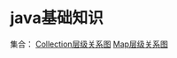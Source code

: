 # java基础知识
  集合：
  [Collection层级关系图](https://app.diagrams.net/#Hlxbzy666666%2FJava__basic%2Fmaster%2FCollection%2F%E9%9B%86%E5%90%88%E5%B1%82%E6%AC%A1%E7%BB%93%E6%9E%84%E5%9B%BE%2F%E9%9B%86%E5%90%88%E5%B1%82%E7%BA%A7%E5%85%B3%E7%B3%BB.png
)  [Map层级关系图](https://app.diagrams.net/#Hlxbzy666666%2FJava__basic%2Fmaster%2FCollection%2F%E9%9B%86%E5%90%88%E5%B1%82%E6%AC%A1%E7%BB%93%E6%9E%84%E5%9B%BE%2FMap%E6%8E%A5%E5%8F%A3%E5%B1%82%E7%BA%A7%E5%85%B3%E7%B3%BB.png)  

